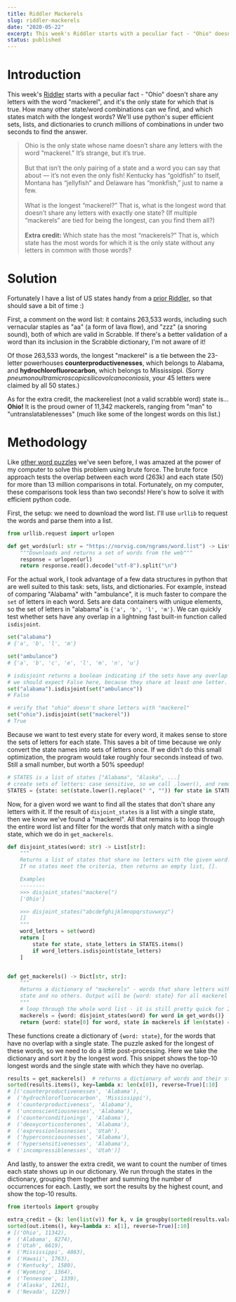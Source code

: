 ```yaml
---
title: Riddler Mackerels
slug: riddler-mackerels
date: "2020-05-22"
excerpt: This week's Riddler starts with a peculiar fact - "Ohio" doesn't share any letters with the word "mackerel", and it's the only state for which that is true. How many other state/word combinations can we find, and which states match with the longest words? We'll use python's super efficient sets, lists, and dictionaries to crunch millions of combinations in under two seconds to find the answer.
status: published
---
```


# Introduction

This week's <a href="https://fivethirtyeight.com/features/somethings-fishy-in-the-state-of-the-riddler/">Riddler</a> starts with a peculiar fact - "Ohio" doesn't share any letters with the word "mackerel", and it's the only state for which that is true. How many other state/word combinations can we find, and which states match with the longest words? We'll use python's super efficient sets, lists, and dictionaries to crunch millions of combinations in under two seconds to find the answer.

<blockquote>
Ohio is the only state whose name doesn’t share any letters with the word “mackerel.” It’s strange, but it’s true.
<br><br>
But that isn’t the only pairing of a state and a word you can say that about — it’s not even the only fish! Kentucky has “goldfish” to itself, Montana has “jellyfish” and Delaware has “monkfish,” just to name a few.
<br><br>
What is the longest “mackerel?” That is, what is the longest word that doesn’t share any letters with exactly one state? (If multiple “mackerels” are tied for being the longest, can you find them all?)
<br><br>
<strong>Extra credit:</strong> Which state has the most “mackerels?” That is, which state has the most words for which it is the only state without any letters in common with those words?
</blockquote>

# Solution

Fortunately I have a list of US states handy from a <a href="riddler-state-superstrings">prior Riddler</a>, so that should save a bit of time :)

First, a comment on the word list: it contains 263,533 words, including such vernacular staples as "aa" (a form of lava flow), and "zzz" (a snoring sound), both of which are valid in Scrabble. If there's a better validation of a word than its inclusion in the Scrabble dictionary, I'm not aware of it!

Of those 263,533 words, the longest "mackerel" is a tie between the 23-letter powerhouses **counterproductivenesses**, which belongs to Alabama, and **hydrochlorofluorocarbon**, which belongs to Mississippi. (Sorry _pneumonoultramicroscopicsilicovolcanoconiosis_, your 45 letters were claimed by all 50 states.)

As for the extra credit, the mackereliest (not a valid scrabble word) state is... **Ohio!** It is the proud owner of 11,342 mackerels, ranging from "man" to "untranslatablenesses" (much like some of the longest words on this list.)

# Methodology

Like <a href="https://www.jtash.com/riddler-spelling-hexagons">other word puzzles</a> we've seen before, I was amazed at the power of my computer to solve this problem using brute force. The brute force approach tests the overlap between each word (263k) and each state (50) for more than 13 million comparisons in total. Fortunately, on my computer, these comparisons took less than two seconds! Here's how to solve it with efficient python code.

First, the setup: we need to download the word list. I'll use `urllib` to request the words and parse them into a list.

```python
from urllib.request import urlopen

def get_words(url: str = "https://norvig.com/ngrams/word.list") -> List[str]:
    """Downloads and returns a set of words from the web"""
    response = urlopen(url)
    return response.read().decode("utf-8").split("\n")
```

For the actual work, I took advantage of a few data structures in python that are well suited to this task: sets, lists, and dictionaries. For example, instead of comparing "Alabama" with "ambulance", it is much faster to compare the `set` of letters in each word. Sets are data containers with unique elements, so the set of letters in "alabama" is `{'a', 'b', 'l', 'm'}`. We can quickly test whether sets have any overlap in a lightning fast built-in function called `isdisjoint`.

```python
set("alabama")
# {'a', 'b', 'l', 'm'}

set("ambulance")
# {'a', 'b', 'c', 'e', 'l', 'm', 'n', 'u'}

# isdisjoint returns a boolean indicating if the sets have any overlap
# we should expect False here, because they share at least one letter.
set("alabama").isdisjoint(set("ambulance"))
# False

# verify that "ohio" doesn't share letters with "mackerel"
set("ohio").isdisjoint(set("mackerel"))
# True
```

Because we want to test every state for every word, it makes sense to store the sets of letters for each state. This saves a bit of time because we only convert the state names into sets of letters once. If we didn't do this small optimization, the program would take roughly four seconds instead of two. Still a small number, but worth a 50% speedup!

```python
# STATES is a list of states ["Alabama", "Alaska", ...]
# create sets of letters: case sensitive, so we call .lower(), and remove spaces
STATES = {state: set(state.lower().replace(" ", "")) for state in STATES}
```

Now, for a given word we want to find all the states that don't share any letters with it. If the result of `disjoint_states` is a list with a single state, then we know we've found a "mackerel". All that remains is to loop through the entire word list and filter for the words that only match with a single state, which we do in `get_mackerels`.

```python
def disjoint_states(word: str) -> List[str]:
    """
    Returns a list of states that share no letters with the given word.
    If no states meet the criteria, then returns an empty list, [].

    Examples
    --------
    >>> disjoint_states("mackerel")
    ['Ohio']

    >>> disjoint_states("abcdefghijklmnopqrstuvwxyz")
    []
    """
    word_letters = set(word)
    return [
        state for state, state_letters in STATES.items()
        if word_letters.isdisjoint(state_letters)
    ]


def get_mackerels() -> Dict[str, str]:
    """
    Returns a dictionary of "mackerels" - words that share letters with only one
    state and no others. Output will be {word: state} for all mackerel words.
    """
    # loop through the whole word list - it is still pretty quick for 250k words
    mackerels = {word: disjoint_states(word) for word in get_words()}
    return {word: state[0] for word, state in mackerels if len(state) == 1}
```

These functions create a dictionary of `{word: state}`, for the words that have no overlap with a single state. The puzzle asked for the longest of these words, so we need to do a little post-processing. Here we take the dictionary and sort it by the longest word. This snippet shows the top-10 longest words and the single state with which they have no overlap.

```python
results = get_mackerels()  # returns a dictionary of words and their states
sorted(results.items(), key=lambda x: len(x[0]), reverse=True)[:10]
# [('counterproductivenesses', 'Alabama'),
#  ('hydrochlorofluorocarbon', 'Mississippi'),
#  ('counterproductiveness', 'Alabama'),
#  ('unconscientiousnesses', 'Alabama'),
#  ('counterconditionings', 'Alabama'),
#  ('deoxycorticosterones', 'Alabama'),
#  ('expressionlessnesses', 'Utah'),
#  ('hyperconsciousnesses', 'Alabama'),
#  ('hypersensitivenesses', 'Alabama'),
#  ('incompressiblenesses', 'Utah')]
```

And lastly, to answer the extra credit, we want to count the number of times each state shows up in our dictionary. We run through the states in the dictionary, grouping them together and summing the number of occurrences for each. Lastly, we sort the results by the highest count, and show the top-10 results.

```python
from itertools import groupby

extra_credit = {k: len(list(v)) for k, v in groupby(sorted(results.values()))}
sorted(out.items(), key=lambda x: x[1], reverse=True)[:10]
# [('Ohio', 11342),
#  ('Alabama', 8274),
#  ('Utah', 6619),
#  ('Mississippi', 4863),
#  ('Hawaii', 1763),
#  ('Kentucky', 1580),
#  ('Wyoming', 1364),
#  ('Tennessee', 1339),
#  ('Alaska', 1261),
#  ('Nevada', 1229)]
```
